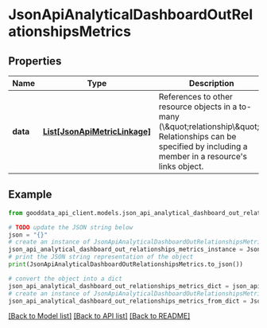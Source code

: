 # JsonApiAnalyticalDashboardOutRelationshipsMetrics


## Properties

Name | Type | Description | Notes
------------ | ------------- | ------------- | -------------
**data** | [**List[JsonApiMetricLinkage]**](JsonApiMetricLinkage.md) | References to other resource objects in a to-many (\\\&quot;relationship\\\&quot;). Relationships can be specified by including a member in a resource&#39;s links object. | 

## Example

```python
from gooddata_api_client.models.json_api_analytical_dashboard_out_relationships_metrics import JsonApiAnalyticalDashboardOutRelationshipsMetrics

# TODO update the JSON string below
json = "{}"
# create an instance of JsonApiAnalyticalDashboardOutRelationshipsMetrics from a JSON string
json_api_analytical_dashboard_out_relationships_metrics_instance = JsonApiAnalyticalDashboardOutRelationshipsMetrics.from_json(json)
# print the JSON string representation of the object
print(JsonApiAnalyticalDashboardOutRelationshipsMetrics.to_json())

# convert the object into a dict
json_api_analytical_dashboard_out_relationships_metrics_dict = json_api_analytical_dashboard_out_relationships_metrics_instance.to_dict()
# create an instance of JsonApiAnalyticalDashboardOutRelationshipsMetrics from a dict
json_api_analytical_dashboard_out_relationships_metrics_from_dict = JsonApiAnalyticalDashboardOutRelationshipsMetrics.from_dict(json_api_analytical_dashboard_out_relationships_metrics_dict)
```
[[Back to Model list]](../README.md#documentation-for-models) [[Back to API list]](../README.md#documentation-for-api-endpoints) [[Back to README]](../README.md)


